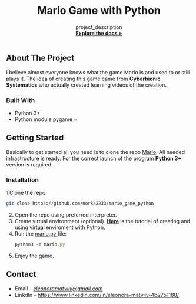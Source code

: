 <br />
<h1 align="center">Mario Game with Python</h1>

  <p align="center">
    project_description
    <br />
    <a href="https://github.com/norka2233/mario_game_python"><strong>Explore the docs »</strong></a>
    <br />
    <br />
  </p>
</div>


<!-- ABOUT THE PROJECT -->
## About The Project

I believe almost everyone knows what the game Mario is and used to or still plays it.
The idea of creating this game came from <b>Cyberbionic Systematics</b> who actually created learning videos of the creation.

### Built With

- Python 3+
- Python module pygame
=

## Getting Started

Basically to get started all you need is to clone the repo <a href="https://github.com/norka2233/mario_game_python" target="_blank">Mario</a>.
All needed infrastructure is ready. For the correct launch of the program <b> Python 3+ </b> version is required.


### Installation

1.Clone the repo:
   ```sh
   git clone https://github.com/norka2233/mario_game_python
   ```
2. Open the repo using preferred interpreter.
3. Create virtual environment (optional).     <a href="https://docs.python.org/3/library/venv.html"><strong>Here</strong></a> is the tutorial of creating and using virtual enviroment with Python.
4. Run the <u> mario.py </u> file:
   ```js
   python3 -m mario.py
   ```
5. Enjoy the game.

## Contact

- Email - <i>eleonoramatviiv@gmail.com</i>
- LinkdIn - https://www.linkedin.com/in/eleonora-matviiv-4b2751188/
